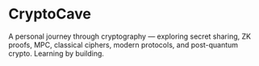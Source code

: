 # CryptoCave
A personal journey through cryptography — exploring secret sharing, ZK proofs, MPC, classical ciphers, modern protocols, and post-quantum crypto. Learning by building.
